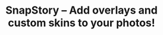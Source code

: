 ---
description: 图片加水印，国外文艺范。
layout: post
results:
- primaryGenreName: Photo & Video
  version: '1.0.0'
  trackViewUrl: https://itunes.apple.com/cn/app/snapstory-add-overlays-custom/id686386450?mt=8&uo=4
  artworkUrl100: http://a1798.phobos.apple.com/us/r30/Purple/v4/64/22/39/642239ad-b280-ce85-fa2f-1a39a46c11fc/mzl.uedmfvxy.png
  artworkUrl60: http://a199.phobos.apple.com/us/r30/Purple/v4/6d/28/ca/6d28ca55-0c37-6f3c-a618-2cfff04cc580/Icon.png
  userRatingCountForCurrentVersion: 20
  sellerName: Chengdu Everimaging Science and Technology Co., Ltd
  supportedDevices:
  - iPhone-3GS
  - iPad2Wifi
  - iPadThirdGen
  - iPadMini
  - iPadFourthGen4G
  - iPhone5s
  - iPhone5
  - iPhone5c
  - iPodTouchourthGen
  - iPad23G
  - iPadFourthGen
  - iPhone4S
  - iPodTouchFifthGen
  - iPadThirdGen4G
  - iPhone4
  - iPadMini4G
  genres:
  - 摄影与录像
  - 娱乐
  trackName: SnapStory – Add overlays and custom skins to your photos!
  description: "Tell a better story with SnapStory! SnapStory lets you quickly add
    awesome overlays to your photos. Don’t limit yourself to a tiny Instagram
    caption. Make it loud!!! Share your mood, party photos, food, location,
    weather and more!\n\nLots of apps let you add text and stickers to your
    photo, but who wants to spend five minutes on a single pic? Tell people
    where you are, what you’re doing, who you’re doing it with quickly and
    easily. \n\nSwipe to select overlays, add a cool filter, and share to
    Instagram, Facebook, or Twitter with #SnapStoryApp in seconds. Location
    information is available from your phone or Foursquare, and SnapStory
    knows the weather too! \n\nTell everyone who your crush is. Where you’re
    partying. Make them follow you on Instagram! Share your meals and rate
    restaurants. Tell them where that beach was at! Weather got you down?
    New overlays constantly on the way with updates! Our overlays are fun,
    young, and crazy. Be bold and express yourself! \n\nCategories: \n• Moods\n•
    Party\n• Social \n• Food \n• Travel\n• Weather"
  price: 0
  trackId: 686386450
  releaseDate: '2013-11-13T11:13:29Z'
  screenshotUrls:
  - http://a1.mzstatic.com/us/r30/Purple/v4/b1/3e/40/b13e4073-e0a1-c934-94f6-775d4b212082/screen1136x1136.jpeg
  - http://a1.mzstatic.com/us/r30/Purple4/v4/3d/af/11/3daf11ed-4ad3-289b-c85c-6e92876a4037/screen1136x1136.jpeg
  - http://a4.mzstatic.com/us/r30/Purple/v4/41/f8/c8/41f8c825-0481-55ad-5ae5-7b0e51ab0903/screen1136x1136.jpeg
  - http://a1.mzstatic.com/us/r30/Purple/v4/77/65/b8/7765b8fe-59c2-30e4-c994-2e8315c2cedf/screen1136x1136.jpeg
  - http://a2.mzstatic.com/us/r30/Purple4/v4/6d/70/20/6d7020ce-e55e-da4c-03d5-5a141bc19bcb/screen1136x1136.jpeg
  artistViewUrl: https://itunes.apple.com/cn/artist/chengdu-everimaging-science/id412537783?uo=4
  primaryGenreId: 6008
  userRatingCount: 20
  averageUserRatingForCurrentVersion: 5
  kind: software
  fileSizeBytes: '35222690'
  bundleId: com.everimaging.snapstory
  trackContentRating: 12+
  artistName: Chengdu Everimaging Science and Technology Co., Ltd
  trackCensoredName: SnapStory – Add overlays and custom skins to your photos!
  isGameCenterEnabled: false
  contentAdvisoryRating: 12+
  languageCodesISO2A:
  - EN
  averageUserRating: 5
  features: &a []
  wrapperType: software
  artworkUrl512: http://a1798.phobos.apple.com/us/r30/Purple/v4/64/22/39/642239ad-b280-ce85-fa2f-1a39a46c11fc/mzl.uedmfvxy.png
  formattedPrice: 免费
  artistId: 412537783
  genreIds:
  - '6008'
  - '6016'
  currency: CNY
  ipadScreenshotUrls: *a
category: 摄影与录像
tags: tag1
resultCount: 1
title: SnapStory – Add overlays and custom skins to your photos!

---